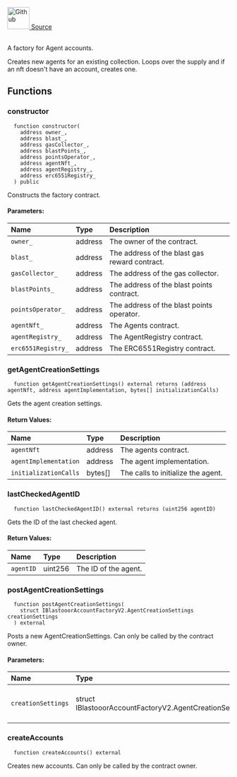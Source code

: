 <a href="https://github.com/AgentFi/agentfi-contracts/blob/main/contracts/factory/BlastooorAccountFactoryV2.sol"><img src="/img/github.svg" alt="Github" width="50px"/> Source</a><br/><br/>

A factory for Agent accounts.

Creates new agents for an existing collection. Loops over the supply and if an nft doesn't have an account, creates one.


## Functions
### constructor
```solidity
  function constructor(
    address owner_,
    address blast_,
    address gasCollector_,
    address blastPoints_,
    address pointsOperator_,
    address agentNft_,
    address agentRegistry_,
    address erc6551Registry_
  ) public
```
Constructs the factory contract.


#### Parameters:
| Name | Type | Description                                                          |
| :--- | :--- | :------------------------------------------------------------------- |
| `owner_` | address | The owner of the contract. |
| `blast_` | address | The address of the blast gas reward contract. |
| `gasCollector_` | address | The address of the gas collector. |
| `blastPoints_` | address | The address of the blast points contract. |
| `pointsOperator_` | address | The address of the blast points operator. |
| `agentNft_` | address | The Agents contract. |
| `agentRegistry_` | address | The AgentRegistry contract. |
| `erc6551Registry_` | address | The ERC6551Registry contract. |

### getAgentCreationSettings
```solidity
  function getAgentCreationSettings() external returns (address agentNft, address agentImplementation, bytes[] initializationCalls)
```
Gets the agent creation settings.



#### Return Values:
| Name                           | Type          | Description                                                                  |
| :----------------------------- | :------------ | :--------------------------------------------------------------------------- |
| `agentNft` | address | The agents contract. |
| `agentImplementation` | address | The agent implementation. |
| `initializationCalls` | bytes[] | The calls to initialize the agent. |

### lastCheckedAgentID
```solidity
  function lastCheckedAgentID() external returns (uint256 agentID)
```
Gets the ID of the last checked agent.



#### Return Values:
| Name                           | Type          | Description                                                                  |
| :----------------------------- | :------------ | :--------------------------------------------------------------------------- |
| `agentID` | uint256 | The ID of the agent. |

### postAgentCreationSettings
```solidity
  function postAgentCreationSettings(
    struct IBlastooorAccountFactoryV2.AgentCreationSettings creationSettings
  ) external
```
Posts a new AgentCreationSettings.
Can only be called by the contract owner.


#### Parameters:
| Name | Type | Description                                                          |
| :--- | :--- | :------------------------------------------------------------------- |
| `creationSettings` | struct IBlastooorAccountFactoryV2.AgentCreationSettings | The new creation settings to post. |

### createAccounts
```solidity
  function createAccounts() external
```
Creates new accounts.
Can only be called by the contract owner.




